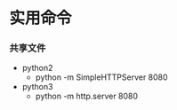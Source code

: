 # 实用命令
### 共享文件
- python2
  - python -m SimpleHTTPServer 8080
- python3
  - python -m http.server 8080
